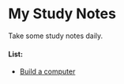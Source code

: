 # My Study Notes

Take some study notes daily.

#### List:

- [Build a computer](https://github.com/GodStick233/StudyNote/tree/master/Build-a-computer)


